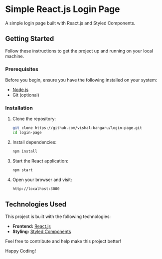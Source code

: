 # Simple React.js Login Page

A simple login page built with React.js and Styled Components.

## Getting Started

Follow these instructions to get the project up and running on your local machine.

### Prerequisites

Before you begin, ensure you have the following installed on your system:

- [Node.js](https://nodejs.org/)
- Git (optional)

### Installation

1. Clone the repository:

    ```bash
    git clone https://github.com/vishal-bangaru/login-page.git
    cd login-page
    ```

2. Install dependencies:

    ```bash
    npm install
    ```

3. Start the React application:

    ```bash
    npm start
    ```

4. Open your browser and visit:

    ```bash
    http://localhost:3000
    ```
## Technologies Used

This project is built with the following technologies:

- **Frontend:** [React.js](https://reactjs.org/)
- **Styling:** [Styled Components](https://styled-components.com/)

Feel free to contribute and help make this project better!

Happy Coding!
